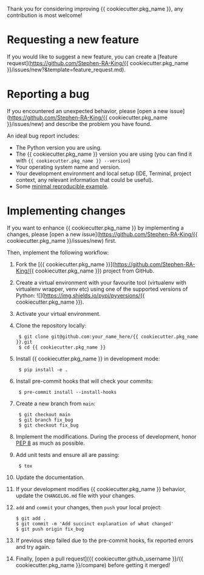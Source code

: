 Thank you for considering improving {{ cookiecutter.pkg_name }}, any contribution is most welcome!

# Requesting a new feature

If you would like to suggest a new feature, you can create a [feature request](https://github.com/Stephen-RA-King/{{ cookiecutter.pkg_name }}/issues/new?&template=feature_request.md).

# Reporting a bug

If you encountered an unexpected behavior, please [open a new issue](https://github.com/Stephen-RA-King/{{ cookiecutter.pkg_name }}/issues/new)
and describe the problem you have found.

An ideal bug report includes:

-   The Python version you are using.
-   The {{ cookiecutter.pkg_name }} version you are using (you can find it with `{{ cookiecutter.pkg_name }} --version`)
-   Your operating system name and version.
-   Your development environment and local setup (IDE, Terminal, project context, any relevant information that could be useful).
-   Some [minimal reproducible example](https://stackoverflow.com/help/mcve).

# Implementing changes

If you want to enhance {{ cookiecutter.pkg_name }} by implementing a changes, please [open a new issue](https://github.com/Stephen-RA-King/{{ cookiecutter.pkg_name }}/issues/new) first.


Then, implement the following workflow:

1.  Fork the [{{ cookiecutter.pkg_name }}](https://github.com/Stephen-RA-King/{{ cookiecutter.pkg_name }}) project from GitHub.

2. Create a virtual environment with your favourite tool (virtualenv with virtualenv wrapper, venv etc)
using one of the supported versions of Python: ![](https://img.shields.io/pypi/pyversions/{{ cookiecutter.pkg_name }}).

3. Activate your virtual environment.

4. Clone the repository locally:

        $ git clone git@github.com:your_name_here/{{ cookiecutter.pkg_name }}.git
        $ cd {{ cookiecutter.pkg_name }}

5. Install {{ cookiecutter.pkg_name }} in development mode:

        $ pip install -e .

6. Install pre-commit hooks that will check your commits:

        $ pre-commit install --install-hooks

7. Create a new branch from `main`:

        $ git checkout main
        $ git branch fix_bug
        $ git checkout fix_bug

8. Implement the modifications. During the process of development, honor [PEP 8](https://www.python.org/dev/peps/pep-0008/) as much as possible.

9. Add unit tests and ensure all are passing:

        $ tox

10. Update the documentation.

11. If your development modifies {{ cookiecutter.pkg_name }} behavior, update the `CHANGELOG.md` file with your changes.

12. `add` and `commit` your changes, then `push` your local project:

        $ git add .
        $ git commit -m 'Add succinct explanation of what changed'
        $ git push origin fix_bug

13. If previous step failed due to the pre-commit hooks, fix reported errors and try again.

14. Finally, [open a pull request]({{ cookiecutter.github_username }}/{{ cookiecutter.pkg_name }}/compare) before getting it merged!
